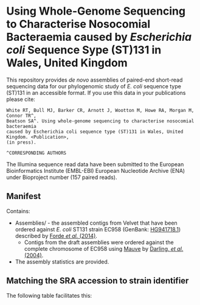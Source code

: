 # Using Whole-Genome Sequencing to Characterise Nosocomial Bacteraemia caused by *Escherichia coli* Sequence Sype (ST)131 in Wales, United Kingdom
This repository provides *de novo* assemblies of paired-end short-read sequencing data for our phylogenomic study of *E. coli* sequence type (ST)131 in an accessible format. If you use this data in your publications please cite:

```
White RT, Bull MJ, Barker CR, Arnott J, Wootton M, Howe RA, Morgan M, Connor TR^,
Beatson SA^. Using whole-genome sequencing to characterise nosocomial bacteraemia 
caused by Escherichia coli sequence type (ST)131 in Wales, United Kingdom. <Publication>,
(in press).

^CORRESPONDING AUTHORS
```

The Illumina sequence read data have been submitted to the European Bioinformatics Institute (EMBL-EBI) European Nucleotide Archive (ENA) under Bioproject number <INSERT> (157 paired reads).

## Manifest
Contains:
- Assemblies/ - the assembled contigs from Velvet that have been ordered against *E. coli* ST131 strain EC958 (GenBank: [HG941718.1](https://www.ncbi.nlm.nih.gov/nuccore/HG941718.1)) described by [Forde *et al.* (2014)](https://www.ncbi.nlm.nih.gov/pmc/articles/PMC4134206/).
  - Contigs from the draft assemblies were ordered against the complete chromosome of EC958 using [Mauve](http://darlinglab.org/mauve/mauve.html) by [Darling, *et al*. (2004)](https://www.ncbi.nlm.nih.gov/pmc/articles/PMC442156/).
- The assembly statistics are provided.

## Matching the SRA accession to strain identifier

The following table facilitates this:

